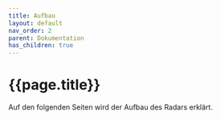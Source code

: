 ```yaml
---
title: Aufbau
layout: default
nav_order: 2
parent: Dokumentation
has_children: true
---
```


# {{page.title}}

Auf den folgenden Seiten wird der Aufbau des Radars erklärt.
